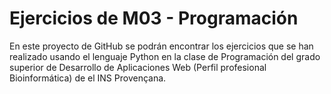 # Ejercicios de M03 - Programación

En este proyecto de GitHub se podrán encontrar los ejercicios que se han realizado usando el lenguaje Python en la clase de Programación del grado superior de Desarrollo de Aplicaciones Web (Perfil profesional Bioinformática) de el INS Provençana.
